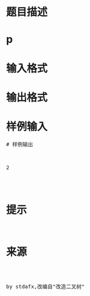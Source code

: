 

# 题目描述



# p



# 输入格式



# 输出格式



# 样例输入


<pre>
# 样例输出


<pre>2</pre>

# 提示



# 来源


<p>
by stdafx,改编自&#34;改造二叉树&#34;
</p>
